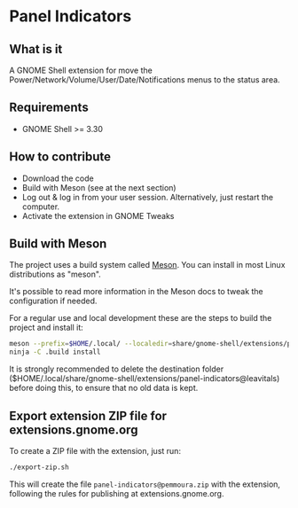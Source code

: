 # Panel Indicators

## What  is it

A GNOME Shell extension for move the Power/Network/Volume/User/Date/Notifications menus to the status area.

## Requirements

* GNOME Shell >= 3.30

## How to contribute

* Download the code
* Build with Meson (see at the next section)
* Log out & log in from your user session. Alternatively, just restart the computer.
* Activate the extension in GNOME Tweaks

## Build with Meson

The project uses a build system called [Meson](https://mesonbuild.com/). You can install
in most Linux distributions as "meson".

It's possible to read more information in the Meson docs to tweak the configuration if needed.

For a regular use and local development these are the steps to build the
project and install it:

```bash
meson --prefix=$HOME/.local/ --localedir=share/gnome-shell/extensions/panel-indicators@pemmoura/locale .build
ninja -C .build install
```

It is strongly recommended to delete the destination folder
($HOME/.local/share/gnome-shell/extensions/panel-indicators@leavitals) before doing this, to ensure that no old
data is kept.

## Export extension ZIP file for extensions.gnome.org

To create a ZIP file with the extension, just run:

```bash
./export-zip.sh
```

This will create the file `panel-indicators@pemmoura.zip` with the extension, following the rules for publishing
at extensions.gnome.org.
